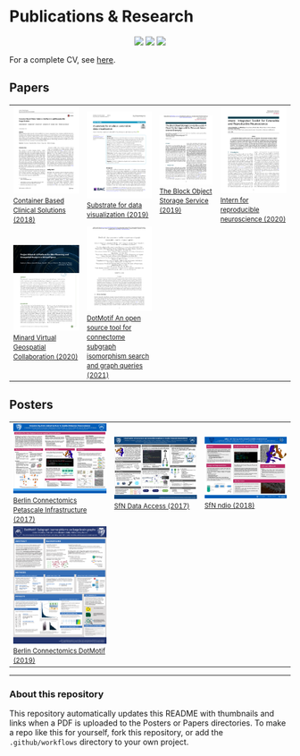 # Publications & Research

<p align=center>
<a href="https://scholar.google.com/citations?user=QgJ7CPUAAAAJ&hl=en"><img src="https://img.shields.io/badge/Google Scholar-4285F4?logo=Google+Scholar&style=for-the-badge&logoColor=black" /></a>
<a href="https://www.researchgate.net/scientific-contributions/2132435999_Jordan_Matelsky"><img src="https://img.shields.io/badge/ResearchGate-00ccbb?logo=ResearchGate&style=for-the-badge&logoColor=black" /></a>
<a href="https://orcid.org/0000-0002-9470-760X"><img src="https://img.shields.io/badge/ORCID-A6CE39?logo=ORCID&style=for-the-badge&logoColor=black" /></a>
</p>

For a complete CV, see [here](https://jordan.matelsky.com/resume/).

## Papers

<table><tr><td width='250'><a href='papers/2018_Container-Based-Clinical-Solutions.pdf'><img src=papers/thumbnails/2018_Container-Based-Clinical-Solutions.png /><br /><small>Container Based Clinical Solutions (2018)</small></a></td><td width='250'><a href='papers/2019_Substrate-for-data-visualization.pdf'><img src=papers/thumbnails/2019_Substrate-for-data-visualization.png /><br /><small>Substrate for data visualization (2019)</small></a></td><td width='250'><a href='papers/2019_The-Block-Object-Storage-Service.pdf'><img src=papers/thumbnails/2019_The-Block-Object-Storage-Service.png /><br /><small>The Block Object Storage Service (2019)</small></a></td><td width='250'><a href='papers/2020_Intern-for-reproducible-neuroscience.pdf'><img src=papers/thumbnails/2020_Intern-for-reproducible-neuroscience.png /><br /><small>Intern for reproducible neuroscience (2020)</small></a></td></tr><tr><td width='250'><a href='papers/2020_Minard-Virtual-Geospatial-Collaboration.pdf'><img src=papers/thumbnails/2020_Minard-Virtual-Geospatial-Collaboration.png /><br /><small>Minard Virtual Geospatial Collaboration (2020)</small></a></td><td width='250'><a href='papers/2021_DotMotif-An-open-source-tool-for-connectome-subgraph-isomorphism-search-and-graph-queries.pdf'><img src=papers/thumbnails/2021_DotMotif-An-open-source-tool-for-connectome-subgraph-isomorphism-search-and-graph-queries.png /><br /><small>DotMotif An open source tool for connectome subgraph isomorphism search and graph queries (2021)</small></a></td></tr></table>

## Posters

<table><tr><td width='250'><a href='posters/2017_Berlin-Connectomics_Petascale-Infrastructure.pdf'><img src=posters/thumbnails/2017_Berlin-Connectomics_Petascale-Infrastructure.png /><br /><small>Berlin Connectomics Petascale Infrastructure (2017)</small></a></td><td width='250'><a href='posters/2017_SfN_Data-Access.pdf'><img src=posters/thumbnails/2017_SfN_Data-Access.png /><br /><small>SfN Data Access (2017)</small></a></td><td width='250'><a href='posters/2018_SfN_ndio.pdf'><img src=posters/thumbnails/2018_SfN_ndio.png /><br /><small>SfN ndio (2018)</small></a></td></tr><tr><td width='250'><a href='posters/2019_Berlin-Connectomics_DotMotif.pdf'><img src=posters/thumbnails/2019_Berlin-Connectomics_DotMotif.png /><br /><small>Berlin Connectomics DotMotif (2019)</small></a></td></tr></table>

---

### About this repository

This repository automatically updates this README with thumbnails and links when a PDF is uploaded to the Posters or Papers directories. To make a repo like this for yourself, fork this repository, or add the `.github/workflows` directory to your own project.


